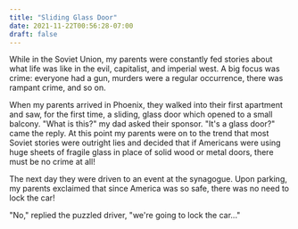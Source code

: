 ```yaml
---
title: "Sliding Glass Door"
date: 2021-11-22T00:56:28-07:00
draft: false
---
```


While in the Soviet Union, my parents were constantly fed stories about what
life was like in the evil, capitalist, and imperial west. A big focus was
crime: everyone had a gun, murders were a regular occurrence, there was rampant
crime, and so on.

When my parents arrived in Phoenix, they walked into their first apartment and
saw, for the first time, a sliding, glass door which opened to a small balcony.
"What is this?" my dad asked their sponsor. "It's a glass door?" came the reply.
At this point my parents were on to the trend that most Soviet stories were
outright lies and decided that if Americans were using huge sheets of fragile
glass in place of solid wood or metal doors, there must be no crime at all!

The next day they were driven to an event at the synagogue. Upon parking, my
parents exclaimed that since America was so safe, there was no need to lock the
car!

"No," replied the puzzled driver, "we're going to lock the car..."
